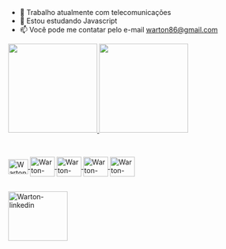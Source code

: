 <header>
  <link rel="stylesheet" href="devicon.min.css">
</header>



- 🔭 Trabalho atualmente com telecomunicações
- 🌱 Estou estudando Javascript
- 📫 Você pode me contatar pelo e-mail warton86@gmail.com

<div>
  <a href="https://github.com/wartonbarros">
  <img height="180em" src="https://github-readme-stats.vercel.app/api?username=wartonbarros&show_icons=true&theme=dark&include_all_commits=true&count_private=true"/>
  <img height="180em" src="https://github-readme-stats.vercel.app/api/top-langs/?username=wartonbarros&layout=compact&langs_count=7&theme=dark"/>
</div>
  
##
  
  <div style="display: inline_block"><br>
    <img align="center" alt="Warton-javascript" height="30" width="40" src='https://cdn.jsdelivr.net/gh/devicons/devicon/icons/javascript/javascript-original.svg'>
    <img align="center" alt="Warton-css3" height="40" width="50" src='https://cdn.jsdelivr.net/gh/devicons/devicon/icons/css3/css3-original-wordmark.svg'>
    <img align="center" alt="Warton-html5" height="40" width="50" src='https://cdn.jsdelivr.net/gh/devicons/devicon/icons/html5/html5-original-wordmark.svg'>
    <img align="center" alt="Warton-bash" height="40" width="50" src='https://cdn.jsdelivr.net/gh/devicons/devicon/icons/bash/bash-original.svg'>
    <img align="center" alt="Warton-java" height="40" width="50" src='https://cdn.jsdelivr.net/gh/devicons/devicon/icons/java/java-original-wordmark.svg'>

  </div>
  
##
 
  <div>
    <a href="https://www.linkedin.com/in/wartonbarros
    " target="_blank"><img align="center" alt="Warton-linkedin" height="100" width="120" src="https://cdn.jsdelivr.net/gh/devicons/devicon/icons/linkedin/linkedin-original-wordmark.svg" target="_blank"></a>
  </div>
